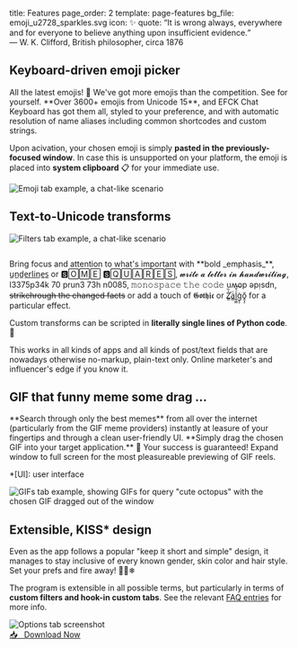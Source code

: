 title: Features 
page_order: 2
template: page-features
bg_file: emoji_u2728_sparkles.svg
icon: ✨
quote: <q>It is wrong always, everywhere and for everyone to believe anything upon insufficient evidence.</q><br>— W. K. Clifford, British philosopher, circa 1876


Keyboard-driven emoji picker
----------------------------
<div class="p" markdown="1">
<div markdown="1">
All the latest emojis! 🤩
We've got more emojis than the competition.
See for yourself.
**Over 3600+ emojis from Unicode 15**,
and EFCK Chat Keyboard has got them all,
styled to your preference,
and with
automatic resolution of name aliases including
common shortcodes and custom strings.

Upon acivation, your chosen emoji is simply
**pasted in the previously-focused window**.
In case this is unsupported on your
platform, the emoji is placed into **system clipboard** 📋
for your immediate use.
</div>
<div class="screenshot"><img class="screenshot" loading="lazy" alt="Emoji tab example, a chat-like scenario" src="{static}/images/example-emoji.webp"></div>
</div>


Text-to-Unicode transforms
--------------------------
<div class="p" markdown="1">
<div class="screenshot"><img class="screenshot" style="margin-bottom: 2em" loading="lazy" alt="Filters tab example, a chat-like scenario" src="{static}/images/example-filters.webp"></div>
<div markdown="1">
Bring focus and attention to what's important with
**bold _emphasis_**,
<span aria-label="underlines">u̲n̲d̲e̲r̲l̲i̲n̲e̲s̲</span> or
<span aria-label="some squares">🆂🄾🄼🄴 🆂🅀🅄🄰🅁🄴🅂</span>,
<span aria-label="write a letter in handwriting">𝔀𝓻𝓲𝓽𝓮 𝓪 𝓵𝓮𝓽𝓽𝓮𝓻 𝓲𝓷 𝓱𝓪𝓷𝓭𝔀𝓻𝓲𝓽𝓲𝓷𝓰</span>,
<span aria-label="leetspeak to prune the noobs">l3375p34k 70 prun3 73h n0085</span>,
<span aria-label="monospace the code">𝚖𝚘𝚗𝚘𝚜𝚙𝚊𝚌𝚎 𝚝𝚑𝚎 𝚌𝚘𝚍𝚎</span>
<span aria-label="upside down">uʍop ǝpᴉsdn</span>,
<s>strikehrough the changed facts</s>
<span aria-label="in all kinds of ways"≯i̸n̸ ̸a̸l̸l̸ ̸k̸i̸n̸d̸s̸ ̸o̸f̸ ̸w̸a̸y̸s</span>
or add a touch of
<span aria-label="Gothic">𝕲𝖔𝖙𝖍𝖎𝖈</span>
or
<span aria-label="Zalgo">Z̛̳͐̏a̳ͭl̲̹͇ͧ̌͠ģ̗̗ŏ̭͉̩</span>
for a particular effect.

Custom transforms can be scripted in 
**literally single lines of Python code**. 🤏

This works in all kinds of apps and all kinds
of post/text fields that are nowadays otherwise
no-markup, plain-text only.
Online marketer's and influencer's edge
if you know it.
</div>
</div>


GIF that funny meme some drag ...
---------------------------------
<div class="p" style="display: block" markdown="1">
**Search through only the best memes** from all over the internet
(particularly from the GIF meme providers)
instantly at leasure of your fingertips and
through a clean user-friendly UI.
**Simply drag the chosen GIF into your target application.**
🐙
Your success is guaranteed!
Expand window to full screen for the most pleasureable
previewing of GIF reels.

*[UI]: user interface

<div class="screenshot"><img class="screenshot" loading="lazy" alt='GIFs tab example, showing GIFs for query "cute octopus" with the chosen GIF dragged out of the window' src="{static}/images/example-gifs.webp"></div>
</div>


Extensible, KISS* design
------------------------
<div class="p" markdown="1">
<div markdown="1">
Even as the app follows a popular "keep it short and simple"
design, it manages to stay inclusive of
every known gender, skin color and hair style.
Set your prefs and fire away! 🌈🦄❄

The program is extensible in all possible terms, but particularly
in terms of **custom filters and hook-in custom tabs**. See the relevant
[FAQ entries]({filename}/pages/faq.md#extending)
for more info.
</div>
<div class="screenshot"><img class="screenshot" loading="lazy" alt="Options tab screenshot" src="{static}/images/screenshot-options.png"></div>
</div>


<div class="center"><a class="fuzzy-box" href="{filename}/pages/download.md">📥 &nbsp; Download Now</a></div>
